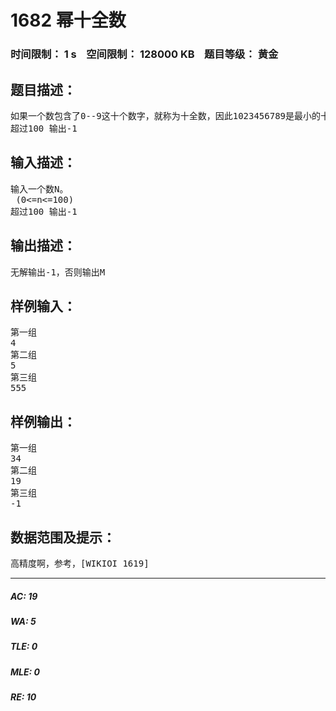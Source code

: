 # 1682 幂十全数   
### 时间限制： 1 s&nbsp;&nbsp;&nbsp;&nbsp;空间限制： 128000 KB&nbsp;&nbsp;&nbsp;&nbsp;题目等级： 黄金  
## 题目描述：  

<pre>
如果一个数包含了0--9这十个数字，就称为十全数，因此1023456789是最小的十全数。给定n，找一个最小的正整数m,使nm为十全数。若无解，输出-1,否则输出m。
超过100 输出-1
</pre>
  
  
## 输入描述：  

<pre>
输入一个数N。
 (0<=n<=100)
超过100 输出-1
</pre>
  
  
## 输出描述：  

<pre>
无解输出-1，否则输出M
</pre>
  
  
## 样例输入：  

<pre>
第一组
4
第二组
5
第三组
555
</pre>
  
  
## 样例输出：  

<pre>
第一组
34
第二组
19
第三组
-1
</pre>
  
  
## 数据范围及提示：  

<pre>
高精度啊，参考，[WIKIOI 1619]
</pre>
  
  
***  

##### AC: 19  
##### WA: 5  
##### TLE: 0  
##### MLE: 0  
##### RE: 10  
